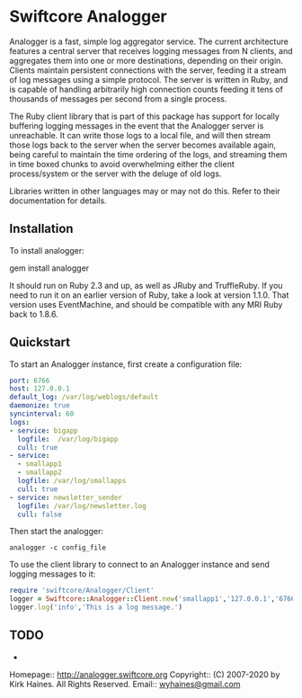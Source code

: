 # Swiftcore Analogger

Analogger is a fast, simple log aggregator service. The current architecture features a central server that receives
logging messages from N clients, and aggregates them into one or more destinations, depending on their origin. Clients
maintain persistent connections with the server, feeding it a stream of log messages using a simple protocol. The
server is written in Ruby, and is capable of handling arbitrarily high connection counts feeding it tens of thousands
of messages per second from a single process.

The Ruby client library that is part of this package has support for locally buffering logging messages in the event
that the Analogger server is unreachable. It can write those logs to a local file, and will then stream those logs back
to the server when the server becomes available again, being careful to maintain the time ordering of the logs, and
streaming them in time boxed chunks to avoid overwhelming either the client process/system or the server with the
deluge of old logs.

Libraries written in other languages may or may not do this. Refer to their documentation for details.

## Installation

To install analogger:

gem install analogger

It should run on Ruby 2.3 and up, as well as JRuby and TruffleRuby. If you need to run it on an earlier version of Ruby,
take a look at version 1.1.0. That version uses EventMachine, and should be compatible with any MRI Ruby back to 1.8.6.

## Quickstart

To start an Analogger instance, first create a configuration file:

```yaml
port: 6766
host: 127.0.0.1
default_log: /var/log/weblogs/default
daemonize: true
syncinterval: 60
logs:
- service: bigapp
  logfile:  /var/log/bigapp
  cull: true
- service:
  - smallapp1
  - smallapp2
  logfile: /var/log/smallapps
  cull: true
- service: newsletter_sender
  logfile: /var/log/newsletter.log
  cull: false
```

Then start the analogger:

`analogger -c config_file`

To use the client library to connect to an Analogger instance and send
logging messages to it:

```ruby
require 'swiftcore/Analogger/Client'
logger = Swiftcore::Analogger::Client.new('smallapp1','127.0.0.1','6766')
logger.log('info','This is a log message.')
```
## TODO

- 

Homepage::  http://analogger.swiftcore.org
Copyright:: (C) 2007-2020 by Kirk Haines. All Rights Reserved.
Email:: wyhaines@gmail.com